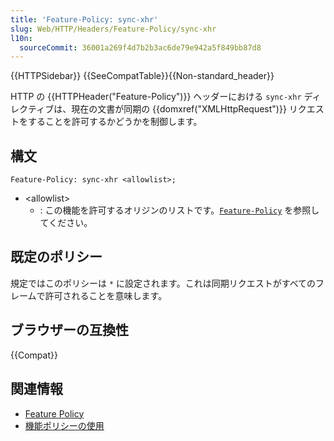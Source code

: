 ```yaml
---
title: 'Feature-Policy: sync-xhr'
slug: Web/HTTP/Headers/Feature-Policy/sync-xhr
l10n:
  sourceCommit: 36001a269f4d7b2b3ac6de79e942a5f849bb87d8
---
```


{{HTTPSidebar}} {{SeeCompatTable}}{{Non-standard_header}}

HTTP の {{HTTPHeader("Feature-Policy")}} ヘッダーにおける `sync-xhr` ディレクティブは、現在の文書が同期の {{domxref("XMLHttpRequest")}} リクエストをすることを許可するかどうかを制御します。

## 構文

```http
Feature-Policy: sync-xhr <allowlist>;
```

- \<allowlist>
  - : この機能を許可するオリジンのリストです。[`Feature-Policy`](/ja/docs/Web/HTTP/Headers/Feature-Policy#%E6%A7%8B%E6%96%87) を参照してください。

## 既定のポリシー

規定ではこのポリシーは `*` に設定されます。これは同期リクエストがすべてのフレームで許可されることを意味します。

## ブラウザーの互換性

{{Compat}}

## 関連情報

- [Feature Policy](/ja/docs/Web/HTTP/Feature_Policy)
- [機能ポリシーの使用](/ja/docs/Web/HTTP/Feature_Policy/Using_Feature_Policy)
